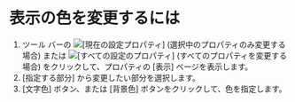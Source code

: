 # 表示の色を変更するには

1. ツール バーの
![[現在の設定プロパティ]](../../images/properties..png)
(選択中のプロパティのみ変更する場合) または
![[すべての設定のプロパティ]](../../images/allproperties..png)
(すべてのプロパティを変更する場合) をクリックして、プロパティの \[表示\] ページを表示します。
2. \[指定する部分\] から変更したい部分を選択します。
3. \[文字色\] ボタン、または \[背景色\] ボタンをクリックして、色を指定します。
